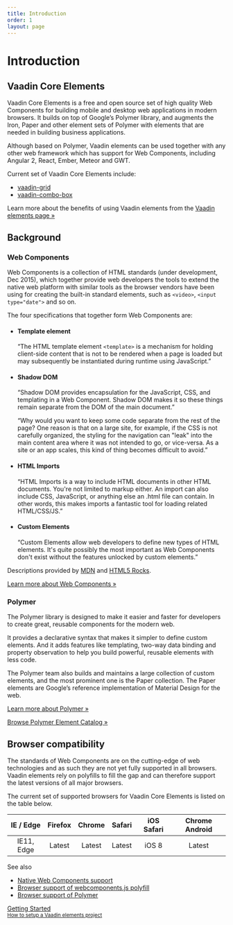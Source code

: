 ```yaml
---
title: Introduction
order: 1
layout: page
---
```


# Introduction

## Vaadin Core Elements

Vaadin Core Elements is a free and open source set of high quality Web Components for building mobile and desktop web applications in modern browsers. It builds on top of Google’s Polymer library, and augments the Iron, Paper and other element sets of Polymer with elements that are needed in building business applications.

Although based on Polymer, Vaadin elements can be used together with any other web framework which has support for Web Components, including Angular 2, React, Ember, Meteor and GWT.

Current set of Vaadin Core Elements include:

 - [vaadin-grid](https://github.com/vaadin/vaadin-grid)
 - [vaadin-combo-box](https://github.com/vaadin/vaadin-combo-box)

Learn more about the benefits of using Vaadin elements from the [Vaadin elements page »](https://vaadin.com/elements)

## Background

### Web Components

Web Components is a collection of HTML standards (under development, Dec 2015), which together provide web developers the tools to extend the native web platform with similar tools as the browser vendors have been using for creating the built-in standard elements, such as `<video>`, `<input type="date">` and so on.

The four specifications that together form Web Components are:

- #### Template element
  “The HTML template element `<template>` is a mechanism for holding client-side content that is not to be rendered when a page is loaded but may subsequently be instantiated during runtime using JavaScript.”

- #### Shadow DOM
  “Shadow DOM provides encapsulation for the JavaScript, CSS, and templating in a Web Component. Shadow DOM makes it so these things remain separate from the DOM of the main document.”

  “Why would you want to keep some code separate from the rest of the page? One reason is that on a large site, for example, if the CSS is not carefully organized, the styling for the navigation can "leak" into the main content area where it was not intended to go, or vice-versa. As a site or an app scales, this kind of thing becomes difficult to avoid.”

- #### HTML Imports
  “HTML Imports is a way to include HTML documents in other HTML documents. You're not limited to markup either. An import can also include CSS, JavaScript, or anything else an .html file can contain. In other words, this makes imports a fantastic tool for loading related HTML/CSS/JS.”

- #### Custom Elements
  “Custom Elements allow web developers to define new types of HTML elements. It's quite possibly the most important as Web Components don't exist without the features unlocked by custom elements.”

Descriptions provided by [MDN](https://developer.mozilla.org/en-US/) and [HTML5 Rocks](http://www.html5rocks.com/en/).

[Learn more about Web Components »](http://webcomponents.org)

### Polymer

The Polymer library is designed to make it easier and faster for developers to create great, reusable components for the modern web.

It provides a declarative syntax that makes it simpler to define custom elements. And it adds features like templating, two-way data binding and property observation to help you build powerful, reusable elements with less code.

The Polymer team also builds and maintains a large collection of custom elements, and the most prominent one is the Paper collection. The Paper elements are Google’s reference implementation of Material Design for the web.

[Learn more about Polymer »](https://www.polymer-project.org)

[Browse Polymer Element Catalog »](https://elements.polymer-project.org)

## Browser compatibility

The standards of Web Components are on the cutting-edge of web technologies and as such they are not yet fully supported in all browsers. Vaadin elements rely on polyfills to fill the gap and can therefore support the latest versions of all major browsers.

The current set of supported browsers for Vaadin Core Elements is listed on the table below.

| IE / Edge | Firefox | Chrome | Safari | iOS Safari | Chrome Android |
| :---------: | :---------: | :---------: | :---------: | :---------: | :---------: |
| IE11, Edge| Latest | Latest | Latest | iOS 8 | Latest

See also

 - [Native Web Components support](http://webcomponents.org/)
 - [Browser support of webcomponents.js polyfill](https://github.com/WebComponents/webcomponentsjs#browser-support)
 - [Browser support of Polymer](https://www.polymer-project.org/1.0/resources/compatibility.html)


<!-- Assumes .w-arrow-button and .blue class names from vaadin.com theme. Will fallback to a plain link. -->
<a href="elements-getting-started.html" class="w-arrow-button blue" style="display: inline-block">
  Getting Started<br />
  <small>How to setup a Vaadin elements project</small>
</a>
